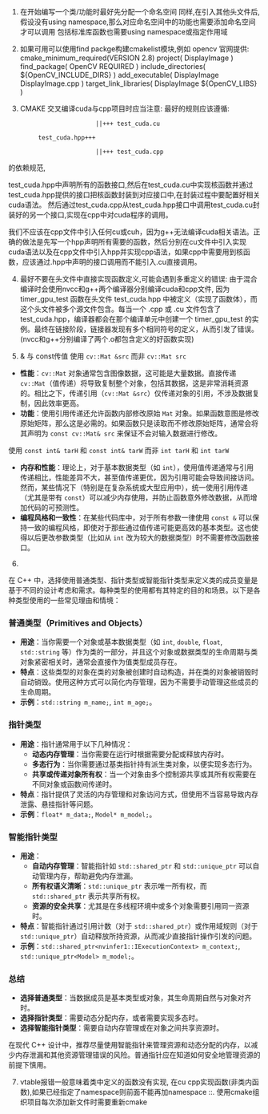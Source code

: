 1. 在开始编写一个类/功能时最好先分配一个命名空间
同样,在引入其他头文件后,假设没有using namespace,那么对应命名空间中的功能也需要添加命名空间才可以调用
包括标准库函数也需要using namespace或指定作用域

2. 如果可用可以使用find packge构建cmakelist模块,例如
opencv 官网提供:
    cmake_minimum_required(VERSION 2.8)
    project( DisplayImage )
    find_package( OpenCV REQUIRED )
    include_directories( ${OpenCV_INCLUDE_DIRS} )
    add_executable( DisplayImage DisplayImage.cpp )
    target_link_libraries( DisplayImage ${OpenCV_LIBS} )

3. CMAKE 交叉编译cuda与cpp项目时应当注意:
最好的规则应该遵循:
                
                            ||+++ test_cuda.cu

            test_cuda.hpp+++

                            ||+++ test_cuda.cpp
的依赖规范,

test_cuda.hpp中声明所有的函数接口,然后在test_cuda.cu中实现核函数并通过test_cuda.hpp提供的接口把核函数封装到对应接口中,在封装过程中要配置好相关cuda语法。
然后通过test_cuda.cpp从test_cuda.hpp接口中调用test_cuda.cu封装好的另一个接口,实现在cpp中对cuda程序的调用。

我们不应该在cpp文件中引入任何cu或cuh，因为g++无法编译cuda相关语法。正确的做法是先写一个hpp声明所有需要的函数，然后分别在cu文件中引入实现cuda语法以及在cpp文件中引入hpp并实现cpp语法，如果cpp中需要用到核函数，应该通过.hpp中声明的接口调用而不能引入.cu直接调用。

4. 最好不要在头文件中直接实现函数定义,可能会遇到多重定义的错误:
由于混合编译时会使用nvcc和g++两个编译器分别编译cuda和cpp文件,
因为 timer_gpu_test 函数在头文件 test_cuda.hpp 中被定义（实现了函数体），而这个头文件被多个源文件包含。每当一个 .cpp 或 .cu 文件包含了 test_cuda.hpp，编译器都会在那个编译单元中创建一个 timer_gpu_test 的实例。最终在链接阶段，链接器发现有多个相同符号的定义，从而引发了错误。(nvcc和g++分别编译了两个.o都包含定义的好函数实现)


5. & 与 const传值
使用 `cv::Mat &src` 而非 `cv::Mat src`
- **性能**：`cv::Mat` 对象通常包含图像数据，这可能是大量数据。直接传递 `cv::Mat`（值传递）将导致复制整个对象，包括其数据，这是非常消耗资源的。相比之下，传递引用（`cv::Mat &src`）仅传递对象的引用，不涉及数据复制，因此效率更高。
- **功能**：使用引用传递还允许函数内部修改原始 `Mat` 对象。如果函数意图是修改原始矩阵，那么这是必需的。如果函数只是读取而不修改原始矩阵，通常会将其声明为 `const cv::Mat& src` 来保证不会对输入数据进行修改。

使用 `const int& tarH` 和 `const int& tarW` 而非 `int tarH` 和 `int tarW`
- **内存和性能**：理论上，对于基本数据类型（如 `int`），使用值传递通常与引用传递相比，性能差异不大，甚至值传递更优，因为引用可能会导致间接访问。然而，某些情况下（特别是在复杂系统或大型应用中），统一使用引用传递（尤其是带有 `const`）可以减少内存使用，并防止函数意外修改数据，从而增加代码的可预测性。
- **编程风格和一致性**：在某些代码库中，对于所有参数一律使用 `const &` 可以保持一致的编程风格，即使对于那些通过值传递可能更高效的基本类型。这也使得以后更改参数类型（比如从 `int` 改为较大的数据类型）时不需要修改函数接口。

6. 
在 C++ 中，选择使用普通类型、指针类型或智能指针类型来定义类的成员变量是基于不同的设计考虑和需求。每种类型的使用都有其特定的目的和场景。以下是各种类型使用的一些常见理由和情境：

### 普通类型（Primitives and Objects）

- **用途**：当你需要一个对象或基本数据类型（如 `int`, `double`, `float`, `std::string` 等）作为类的一部分，并且这个对象或数据类型的生命周期与类对象紧密相关时，通常会直接作为值类型成员存在。
- **特点**：这些类型的对象在类的对象被创建时自动构造，并在类的对象被销毁时自动销毁。使用这种方式可以简化内存管理，因为不需要手动管理这些成员的生命周期。
- **示例**：`std::string m_name;`, `int m_age;`。

### 指针类型

- **用途**：指针通常用于以下几种情况：
  - **动态内存管理**：当你需要在运行时根据需要分配或释放内存时。
  - **多态行为**：当你需要通过基类指针持有派生类对象，以便实现多态行为。
  - **共享或传递对象所有权**：当一个对象由多个控制源共享或其所有权需要在不同对象或函数间传递时。
- **特点**：指针提供了灵活的内存管理和对象访问方式，但使用不当容易导致内存泄露、悬挂指针等问题。
- **示例**：`float* m_data;`, `Model* m_model;`。

### 智能指针类型

- **用途**：
  - **自动内存管理**：智能指针如 `std::shared_ptr` 和 `std::unique_ptr` 可以自动管理内存，帮助避免内存泄漏。
  - **所有权语义清晰**：`std::unique_ptr` 表示唯一所有权，而 `std::shared_ptr` 表示共享所有权。
  - **资源的安全共享**：尤其是在多线程环境中或多个对象需要引用同一资源时。
- **特点**：智能指针通过引用计数（对于 `std::shared_ptr`）或作用域规则（对于 `std::unique_ptr`）自动释放所持资源，从而减少直接指针操作引发的问题。
- **示例**：`std::shared_ptr<nvinfer1::IExecutionContext> m_context;`, `std::unique_ptr<Model> m_model;`。

### 总结

- **选择普通类型**：当数据成员是基本类型或对象，其生命周期自然与对象对齐时。
- **选择指针类型**：需要动态分配内存，或者需要实现多态时。
- **选择智能指针类型**：需要自动内存管理或在对象之间共享资源时。

在现代 C++ 设计中，推荐尽量使用智能指针来管理资源和动态分配的内存，以减少内存泄漏和其他资源管理错误的风险。普通指针应在知道如何安全地管理资源的前提下慎用。

7. vtable报错一般意味着类中定义的函数没有实现, 在cu cpp实现函数(非类内函数),如果已经指定了namespace则前面不能再加namespace ::.
使用cmake组织项目每次添加新文件时需要重新cmake

